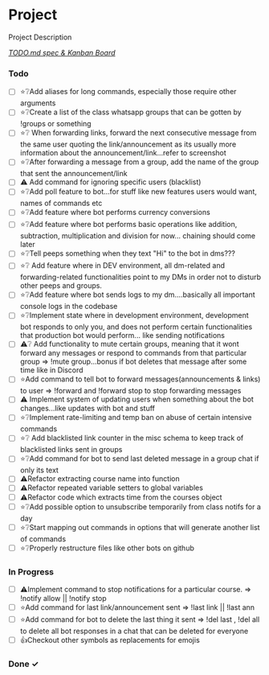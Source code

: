 # Project

Project Description

<em>[TODO.md spec & Kanban Board](https://bit.ly/3fCwKfM)</em>

### Todo

- [ ] ⭐❔Add aliases for long commands, especially those require other arguments  
- [ ] ⭐❔Create a list of the class whatsapp groups that can be gotten by !groups or something  
- [ ] ⭐❔ When forwarding links, forward the next consecutive message from the same user quoting the link/announcement as its usually more information about the announcement/link...refer to screenshot  
- [ ] ⭐❔After forwarding a message from a group, add the name of the group that sent the announcement/link  
- [ ] ⚠️ Add command for ignoring specific users (blacklist)  
- [ ] ⭐❔Add poll feature to bot...for stuff like new features users would want, names of commands etc  
- [ ] ⭐❔Add feature where bot performs currency conversions  
- [ ] ⭐❔Add feature where bot performs basic operations like addition, subtraction, multiplication and division for now... chaining should come later  
- [ ] ⭐❔Tell peeps something when they text "Hi" to the bot in dms???  
- [ ] ⭐❔ Add feature where in DEV environment, all dm-related and forwarding-related functionalities point to my DMs in order not to disturb other peeps and groups.  
- [ ] ⭐❔Add feature where bot sends logs to my dm....basically all important console logs in the codebase  
- [ ] ⭐❔Implement state where in development environment, development bot responds to only you, and does not perform certain functionalities that production bot would perform... like sending notifications  
- [ ] ⚠️❔ Add functionality to mute certain groups, meaning that it wont forward any messages or respond to commands from that particular group => !mute group...bonus if bot deletes that message after some time like in Discord  
- [ ] ⭐Add command to tell bot to forward messages(announcements & links) to user => !forward and !forward stop to stop forwarding messages  
- [ ] ⚠️ Implement system of updating users when something about the bot changes...like updates with bot and stuff  
- [ ] ⭐❔Implement rate-limiting and temp ban on  abuse of certain intensive commands  
- [ ] ⭐❔ Add blacklisted link counter in the misc schema to keep track of blacklisted links sent in groups  
- [ ] ⭐❔Add command for bot to send last deleted message in a group chat if only its text  
- [ ] ⚠️Refactor extracting course name into function  
- [ ] ⚠️Refactor repeated variable setters to global variables  
- [ ] ⚠️Refactor code which extracts time from the courses object  
- [ ] ⭐❔Add possible option to unsubscribe temporarily from class notifs for a day  
- [ ] ⭐❔Start mapping out commands in options that will generate another list of commands  
- [ ] ⭐❔Properly restructure files like other bots on github  

### In Progress

- [ ] ⚠️Implement command to stop notifications for a particular course. => !notify allow <course> || !notify stop <course>  
- [ ] ⭐Add command for last link/announcement sent => !last link || !last ann  
- [ ] ⭐Add command for bot to delete the last thing it sent => !del last , !del all to delete all bot responses in a chat that can be deleted for everyone  
- [ ] 👍Checkout other symbols as replacements for emojis  

### Done ✓


